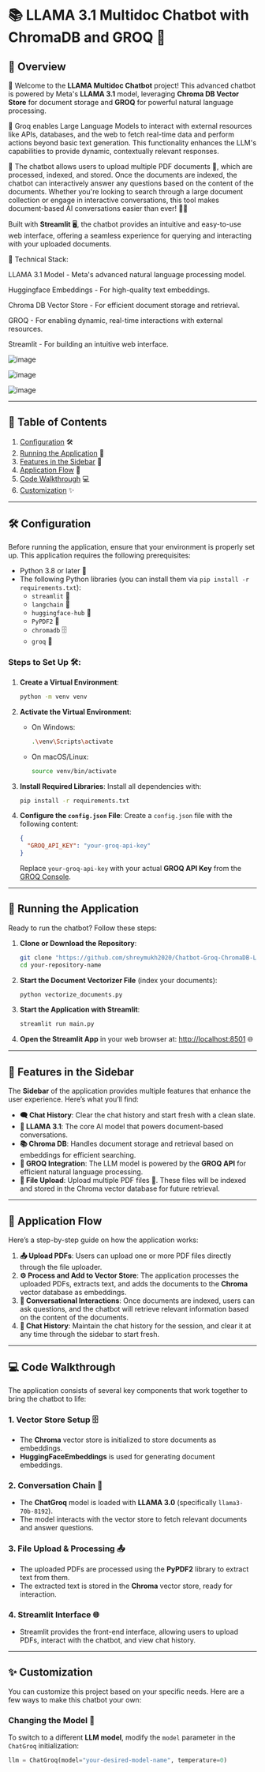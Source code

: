 # 📚 LLAMA 3.1 Multidoc Chatbot with ChromaDB and GROQ 🤖

## 💬 Overview 

🚀 Welcome to the **LLAMA Multidoc Chatbot** project! This advanced chatbot is powered by Meta's **LLAMA 3.1** model, leveraging **Chroma DB Vector Store** for document storage and **GROQ** for powerful natural language processing. 

🚀 Groq enables Large Language Models to interact with external resources like APIs, databases, and the web to fetch real-time data and perform actions beyond basic text generation. This functionality enhances the LLM's capabilities to provide dynamic, contextually relevant responses.

🚀 The chatbot allows users to upload multiple PDF documents 📄, which are processed, indexed, and stored. Once the documents are indexed, the chatbot can interactively answer any questions based on the content of the documents. Whether you're looking to search through a large document collection or engage in interactive conversations, this tool makes document-based AI conversations easier than ever! 🧠💬

Built with **Streamlit** 🖥️, the chatbot provides an intuitive and easy-to-use web interface, offering a seamless experience for querying and interacting with your uploaded documents.

🤖 Technical Stack:

LLAMA 3.1 Model - Meta's advanced natural language processing model.

Huggingface Embeddings - For high-quality text embeddings.

Chroma DB Vector Store - For efficient document storage and retrieval.

GROQ - For enabling dynamic, real-time interactions with external resources.

Streamlit - For building an intuitive web interface.


![image](https://github.com/shreymukh2020/Chatbot-Groq-ChromaDB-LLAMA3.1/blob/main/App_screenshot1.png)

![image](https://github.com/shreymukh2020/Chatbot-Groq-ChromaDB-LLAMA3.1/blob/main/App_screenshot2.png)

![image](https://github.com/shreymukh2020/Chatbot-Groq-ChromaDB-LLAMA3.1/blob/main/App_screenshot3.png)

---

## 📝 Table of Contents

1. [Configuration](#configuration) 🛠️
2. [Running the Application](#running-the-application) 🚀
3. [Features in the Sidebar](#features-in-the-sidebar) 🔧
4. [Application Flow](#application-flow) 🔄
5. [Code Walkthrough](#code-walkthrough) 💻
6. [Customization](#customization) ✨

---

## 🛠️ Configuration

Before running the application, ensure that your environment is properly set up. This application requires the following prerequisites:

- Python 3.8 or later 🐍
- The following Python libraries (you can install them via `pip install -r requirements.txt`):
  - `streamlit` 🌊
  - `langchain` 🔗
  - `huggingface-hub` 🤗
  - `PyPDF2` 📄
  - `chromadb` 🗄️
  - `groq` 🧠

### Steps to Set Up 🛠️:

1. **Create a Virtual Environment**:
    ```bash
    python -m venv venv
    ```

2. **Activate the Virtual Environment**:
    - On Windows:
      ```bash
      .\venv\Scripts\activate
      ```
    - On macOS/Linux:
      ```bash
      source venv/bin/activate
      ```

3. **Install Required Libraries**:
    Install all dependencies with:
    ```bash
    pip install -r requirements.txt
    ```

4. **Configure the `config.json` File**:
    Create a `config.json` file with the following content:
    ```json
    {
      "GROQ_API_KEY": "your-groq-api-key"
    }
    ```
    Replace `your-groq-api-key` with your actual **GROQ API Key** from the [GROQ Console](https://console.groq.com).

---

## 🚀 Running the Application

Ready to run the chatbot? Follow these steps:

1. **Clone or Download the Repository**:
    ```bash
    git clone "https://github.com/shreymukh2020/Chatbot-Groq-ChromaDB-LLAMA3.1.git"
    cd your-repository-name
    ```

2. **Start the Document Vectorizer File** (index your documents):
    ```bash
    python vectorize_documents.py
    ```

3. **Start the Application with Streamlit**:
    ```bash
    streamlit run main.py
    ```

4. **Open the Streamlit App** in your web browser at:
    [http://localhost:8501](http://localhost:8501) 🌐

---

## 🔧 Features in the Sidebar

The **Sidebar** of the application provides multiple features that enhance the user experience. Here’s what you’ll find:

- **🗨️ Chat History**: Clear the chat history and start fresh with a clean slate.
- **🤖 LLAMA 3.1**: The core AI model that powers document-based conversations.
- **📚 Chroma DB**: Handles document storage and retrieval based on embeddings for efficient searching.
- **🧠 GROQ Integration**: The LLM model is powered by the **GROQ API** for efficient natural language processing.
- **📂 File Upload**: Upload multiple PDF files 📄. These files will be indexed and stored in the Chroma vector database for future retrieval.

---

## 🔄 Application Flow

Here’s a step-by-step guide on how the application works:

1. **📤 Upload PDFs**: Users can upload one or more PDF files directly through the file uploader.
2. **⚙️ Process and Add to Vector Store**: The application processes the uploaded PDFs, extracts text, and adds the documents to the **Chroma** vector database as embeddings.
3. **💬 Conversational Interactions**: Once documents are indexed, users can ask questions, and the chatbot will retrieve relevant information based on the content of the documents.
4. **🧹 Chat History**: Maintain the chat history for the session, and clear it at any time through the sidebar to start fresh.

---

## 💻 Code Walkthrough

The application consists of several key components that work together to bring the chatbot to life:

### 1. **Vector Store Setup** 🗄️
   - The **Chroma** vector store is initialized to store documents as embeddings.
   - **HuggingFaceEmbeddings** is used for generating document embeddings.

### 2. **Conversation Chain** 🤖
   - The **ChatGroq** model is loaded with **LLAMA 3.0** (specifically `llama3-70b-8192`).
   - The model interacts with the vector store to fetch relevant documents and answer questions.

### 3. **File Upload & Processing** 📤
   - The uploaded PDFs are processed using the **PyPDF2** library to extract text from them.
   - The extracted text is stored in the **Chroma** vector store, ready for interaction.

### 4. **Streamlit Interface** 🌐
   - Streamlit provides the front-end interface, allowing users to upload PDFs, interact with the chatbot, and view chat history.

---

## ✨ Customization

You can customize this project based on your specific needs. Here are a few ways to make this chatbot your own:

### Changing the Model 🧠

To switch to a different **LLM model**, modify the `model` parameter in the `ChatGroq` initialization:

```python
llm = ChatGroq(model="your-desired-model-name", temperature=0)
